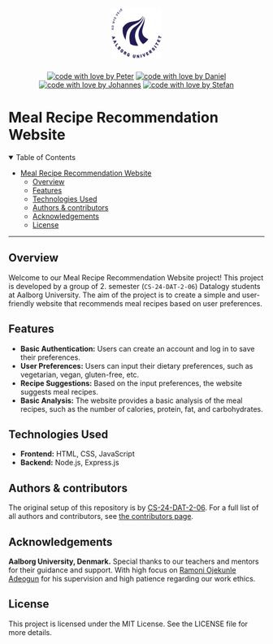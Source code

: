 <h1 align="center">
  <a href="https://github.com/PAEJGIT/P2-Projectn">
    <!-- Please provide path to your logo here -->
    <img src="docs/images/logo.png" alt="Logo" width="100" height="100">
  </a>
</h1>
<div align="center">

[![code with love by Peter](https://img.shields.io/badge/%3C%2F%3E%20with%20%E2%99%A5%20by-Peter-6082B6.svg?style=flat-square)](https://github.com/SkimmedMilky)
[![code with love by Daniel](https://img.shields.io/badge/%3C%2F%3E%20with%20%E2%99%A5%20by-Daniel-8A9A5B.svg?style=flat-square)](https://github.com/SkimmedMilky)
[![code with love by Johannes](https://img.shields.io/badge/%3C%2F%3E%20with%20%E2%99%A5%20by-Johannes-708090.svg?style=flat-square)](https://github.com/SkimmedMilky)
[![code with love by Stefan](https://img.shields.io/badge/%3C%2F%3E%20with%20%E2%99%A5%20by-Stefan-B2BEB5.svg?style=flat-square)](https://github.com/SkimmedMilky)

</div>

# Meal Recipe Recommendation Website

<details open="open">
<summary>Table of Contents</summary>

- [Meal Recipe Recommendation Website](#meal-recipe-recommendation-website)
  - [Overview](#overview)
  - [Features](#features)
  - [Technologies Used](#technologies-used)
  - [Authors \& contributors](#authors--contributors)
  - [Acknowledgements](#acknowledgements)
  - [License](#license)

</details>

---

## Overview

Welcome to our Meal Recipe Recommendation Website project! This project is developed by a group of 2. semester (`CS-24-DAT-2-06`) Datalogy students at Aalborg University. The aim of the project is to create a simple and user-friendly website that recommends meal recipes based on user preferences.

## Features
- **Basic Authentication:** Users can create an account and log in to save their preferences.
- **User Preferences:** Users can input their dietary preferences, such as vegetarian, vegan, gluten-free, etc.
- **Recipe Suggestions:** Based on the input preferences, the website suggests meal recipes.
- **Basic Analysis:** The website provides a basic analysis of the meal recipes, such as the number of calories, protein, fat, and carbohydrates.

## Technologies Used
- **Frontend:** HTML, CSS, JavaScript
- **Backend:** Node.js, Express.js

## Authors & contributors
The original setup of this repository is by [CS-24-DAT-2-06](https://github.com/XXX).
For a full list of all authors and contributors, see [the contributors page](https://github.com/SkimmedMilky/p2-meal-recommendation/contributors).

## Acknowledgements

**Aalborg University, Denmark.**
Special thanks to our teachers and mentors for their guidance and support.
With high focus on [Ramoni Ojekunle Adeogun](https://vbn.aau.dk/da/persons/ramoni-ojekunle-adeogun) for his supervision and high patience regarding our work ethics.

## License
This project is licensed under the MIT License. See the LICENSE file for more details.
